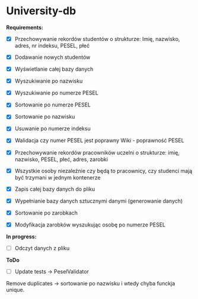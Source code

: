 # University-db


**Requirements:**

- [x]  Przechowywanie rekordów studentów o strukturze: Imię, nazwisko, adres, nr indeksu, PESEL, płeć
              
- [x]  Dodawanie nowych studentów
       
- [x]  Wyświetlanie całej bazy danych
       
- [x]  Wyszukiwanie po nazwisku
       
- [x]  Wyszukiwanie po numerze PESEL
       
- [x]  Sortowanie po numerze PESEL

- [x]  Sortowanie po nazwisku
       
- [x]  Usuwanie po numerze indeksu

- [x]  Walidacja czy numer PESEL jest poprawny Wiki - poprawność PESEL

- [x]  Przechowywanie rekordów pracowników uczelni o strukturze: imię, nazwisko, PESEL, płeć, adres, zarobki

- [x]  Wszystkie osoby niezależnie czy będą to pracownicy, czy studenci mają być trzymani w jednym kontenerze
  
- [x]  Zapis całej bazy danych do pliku

- [x]  Wypełnianie bazy danych sztucznymi danymi (generowanie danych)

- [x]  Sortowanie po zarobkach 

- [x]  Modyfikacja zarobków wyszukując osobę po numerze PESEL 

**In progress:**

- [ ] Odczyt danych z pliku

**ToDo**

- [ ] Update tests -> PeselValidator

Remove duplicates -> sortowanie po nazwisku i wtedy chyba funckja unique.